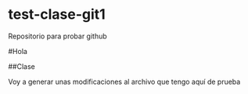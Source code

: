 # test-clase-git1
Repositorio para probar github

#Hola

##Clase

Voy a generar unas modificaciones al archivo que tengo aquí de prueba
